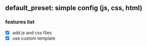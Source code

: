 ## default_preset: simple config (js, css, html)


### features list

- [x] add js and css files
- [x] use custom template
